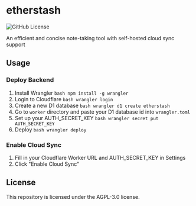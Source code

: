 # etherstash
![GitHub License](https://img.shields.io/github/license/Aliyahzombie/etherstash)

An efficient and concise note-taking tool with self-hosted cloud sync support

## Usage

### Deploy Backend

1. Install Wrangler 
```bash npm install -g wrangler```
2. Login to Cloudflare 
```bash wrangler login```
3. Create a new D1 database 
```bash wrangler d1 create etherstash```
4. Go to `worker` directory and paste your D1 database id into `wrangler.toml`
5. Set up your AUTH_SECRET_KEY 
```bash wrangler secret put AUTH_SECRET_KEY```
6. Deploy 
```bash wrangler deploy```

### Enable Cloud Sync
1. Fill in your Cloudflare Worker URL and AUTH_SECRET_KEY in Settings
2. Click "Enable Cloud Sync"


## License
This repository is licensed under the AGPL-3.0 license.